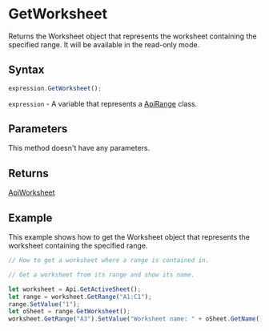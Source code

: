 # GetWorksheet

Returns the Worksheet object that represents the worksheet containing the specified range. It will be available in the read-only mode.

## Syntax

```javascript
expression.GetWorksheet();
```

`expression` - A variable that represents a [ApiRange](../ApiRange.md) class.

## Parameters

This method doesn't have any parameters.

## Returns

[ApiWorksheet](../../ApiWorksheet/ApiWorksheet.md)

## Example

This example shows how to get the Worksheet object that represents the worksheet containing the specified range.

```javascript editor-xlsx
// How to get a worksheet where a range is contained in.

// Get a worksheet from its range and show its name.

let worksheet = Api.GetActiveSheet();
let range = worksheet.GetRange("A1:C1");
range.SetValue("1");
let oSheet = range.GetWorksheet();
worksheet.GetRange("A3").SetValue("Worksheet name: " + oSheet.GetName());
```
